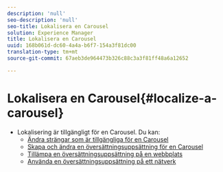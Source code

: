 ```yaml
---
description: 'null'
seo-description: 'null'
seo-title: Lokalisera en Carousel
solution: Experience Manager
title: Lokalisera en Carousel
uuid: 168b061d-dc60-4a4a-b6f7-154a3f81dc00
translation-type: tm+mt
source-git-commit: 67aeb3de964473b326c88c3a3f81ff48a6a12652

---
```



# Lokalisera en Carousel{#localize-a-carousel}

* Lokalisering är tillgängligt för en Carousel. Du kan:
   * [Ändra strängar som är tillgängliga för en Carousel](/help/using/c-settings-other/c-translation-sets/c-localize-strings.md#section_l2z_hkn_xz)
   * [Skapa och ändra en översättningsuppsättning för en Carousel](/help/using/c-settings-other/c-translation-sets/t-create-modify-translation-sets.md)
   * [Tillämpa en översättningsuppsättning på en webbplats](/help/using/c-settings-other/c-translation-sets/t-apply-a-translation-set-to-a-site.md)
   * [Använda en översättningsuppsättning på ett nätverk](/help/using/c-settings-other/c-translation-sets/t-apply-a-translation-set-to-a-network.md)

